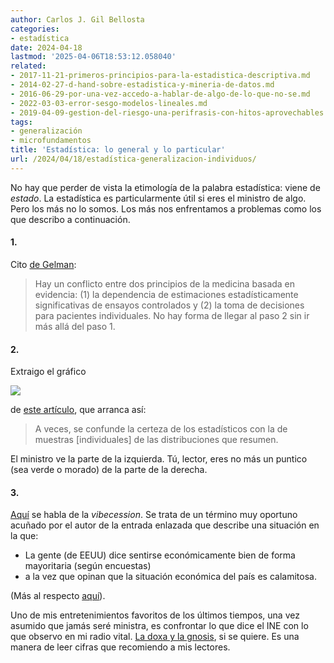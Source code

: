 ```yaml
---
author: Carlos J. Gil Bellosta
categories:
- estadística
date: 2024-04-18
lastmod: '2025-04-06T18:53:12.058040'
related:
- 2017-11-21-primeros-principios-para-la-estadistica-descriptiva.md
- 2014-02-27-d-hand-sobre-estadistica-y-mineria-de-datos.md
- 2016-06-29-por-una-vez-accedo-a-hablar-de-algo-de-lo-que-no-se.md
- 2022-03-03-error-sesgo-modelos-lineales.md
- 2019-04-09-gestion-del-riesgo-una-perifrasis-con-hitos-aprovechables.md
tags:
- generalización
- microfundamentos
title: 'Estadística: lo general y lo particular'
url: /2024/04/18/estadística-generalizacion-individuos/
---
```


No hay que perder de vista la etimología de la palabra estadística: viene de _estado_. La estadística es particularmente útil si eres el ministro de algo. Pero los más no lo somos. Los más nos enfrentamos a problemas como los que describo a continuación.

#### 1.

Cito [de Gelman](https://statmodeling.stat.columbia.edu/2024/04/03/bayesian-workflow-some-progress-and-open-questions-and-causal-inference-as-generalization-my-two-upcoming-talks-at-cmu/):

> Hay un conflicto entre dos principios de la medicina basada en evidencia: (1) la dependencia de estimaciones estadísticamente significativas de ensayos controlados y (2) la toma de decisiones para pacientes individuales. No hay forma de llegar al paso 2 sin ir más allá del paso 1.

#### 2.

Extraigo el gráfico

![](/wp-uploads/2024/datos_vs_resumen.jpg#center)

de [este artículo](https://statmodeling.stat.columbia.edu/2023/08/16/confusions-about-inference-prediction-and-probability-of-superiority/), que arranca así:

> A veces, se confunde la certeza de los estadísticos con la de muestras [individuales] de las distribuciones que resumen.

El ministro ve la parte de la izquierda. Tú, lector, eres no más un puntico (sea verde o morado) de la parte de la derecha.


#### 3.

[Aquí](https://thezvi.wordpress.com/2024/03/26/economics-roundup-1/) se habla de la _vibecession_. Se trata de un término muy oportuno acuñado por el autor de la entrada enlazada que describe una situación en la que:
* La gente (de EEUU) dice sentirse económicamente bien de forma mayoritaria (según encuestas)
* a la vez que opinan que la situación económica del país es calamitosa.

(Más al respecto [aquí](https://www.themoneyillusion.com/the-wonderful-horrible-economy-economic-policy/)).


Uno de mis entretenimientos favoritos de los últimos tiempos, una vez asumido que jamás seré ministra, es confrontar lo que dice el INE con lo que observo en mi radio vital. [La doxa y la gnosis](https://datanalytics.com/2022/04/07/doxa-episteme-gnosis-interpretacion-bayesiana/), si se quiere. Es una manera de leer cifras que recomiendo a mis lectores.